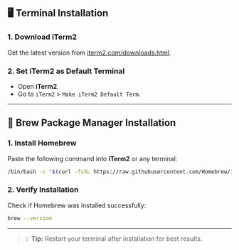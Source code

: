 ## 🖥️ Terminal Installation

### 1. Download iTerm2

Get the latest version from [iterm2.com/downloads.html](https://iterm2.com/downloads.html).

### 2. Set iTerm2 as Default Terminal

- Open **iTerm2**.
- Go to `iTerm2` > `Make iTerm2 Default Term`.

---

## 🍺 Brew Package Manager Installation

### 1. Install Homebrew

Paste the following command into **iTerm2** or any terminal:

```sh
/bin/bash -c "$(curl -fsSL https://raw.githubusercontent.com/Homebrew/install/HEAD/install.sh)"
```

### 2. Verify Installation

Check if Homebrew was installed successfully:

```sh
brew --version
```

---

> 💡 **Tip:** Restart your terminal after installation for best results.
